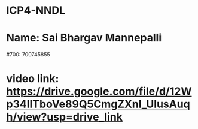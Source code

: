 # ICP4-NNDL
# Name: Sai Bhargav Mannepalli
#700: 700745855
# video link: https://drive.google.com/file/d/12Wp34IlTboVe89Q5CmgZXnl_UlusAuqh/view?usp=drive_link

